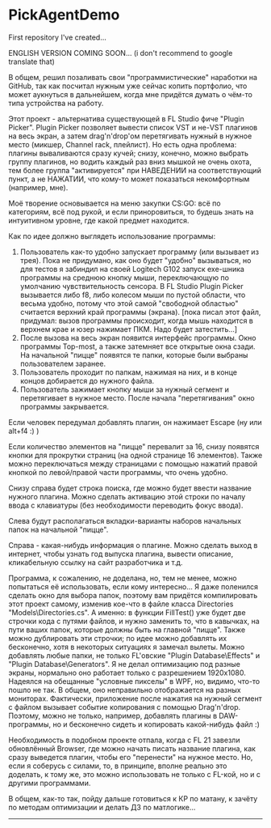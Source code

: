 # PickAgentDemo
First repository I've created... 

ENGLISH VERSION COMING SOON... (i don't recommend to google translate that)

В общем, решил позаливать свои "программистические" наработки на GitHub, так как посчитал нужным уже сейчас копить портфолио, что может аукнуться в дальнейшем, когда мне придётся думать о чём-то типа устройства на работу. 

Этот проект - альтернатива существующей в FL Studio фиче "Plugin Picker". Plugin Picker позволяет вывести список VST и не-VST плагинов на весь экран, а затем drag'n'drop'ом перетягивать нужный в нужное место (микшер, Channel rack, плейлист). Но есть одна проблема: плагины вываливаются сразу кучей; снизу, конечно, можно выбрать группу плагинов, но водить каждый раз вниз мышкой не очень охота, тем более группа "активируется" при НАВЕДЕНИИ на соответствующий пункт, а не НАЖАТИИ, что кому-то может показаться некомфортным (например, мне).

Моё творение основывается на меню закупки CS:GO: всё по категориям, всё под рукой, и если приноровиться, то будешь знать на интуитивном уровне, где какой предмет находится. 

Как по идее должно выглядеть использование программы:
1) Пользователь как-то удобно запускает программу (или вызывает из трея). Пока не придумано, как оно будет "удобно" вызываться, но для тестов я забиндил на своей Logitech G102 запуск exe-шника программы на среднюю кнопку мыши, переключающую по умолчанию чувствительность сенсора. В FL Studio Plugin Picker вызывается либо f8, либо колесом мыши по пустой области, что весьма удобно, потому что этой самой "свободной областью" считается верхний край программы (экрана).
[пока писал этот файл, придумал: вызов программы происходит, когда мышь находится в верхнем крае и юзер нажимает ПКМ. Надо будет затестить...]
2) После вызова на весь экран появится интерфейс программы. Окно программы Top-most, а также затемняет все открытые окна сзади. На начальной "пицце" появятся те папки, которые были выбраны пользователем заранее.
3) Пользователь проходит по папкам, нажимая на них, и в конце концов добирается до нужного файла. 
4) Пользователь зажимает кнопку мыши за нужный сегмент и перетягивает в нужное место. После начала "перетягивания" окно программы закрывается.

Если человек передумал добавлять плагин, он нажимает Escape (ну или alt+f4 :) )

Если количество элементов на "пицце" перевалит за 16, снизу появятся кнопки для прокрутки страниц (на одной странице 16 элементов). Также можно переключаться между страницами с помощью нажатий правой кнопкой по левой/правой части программы, что очень удобно.

Снизу справа будет строка поиска, где можно будет ввести название нужного плагина. Можно сделать активацию этой строки по началу ввода с клавиатуры (без необходимости переводить фокус ввода).

Слева будут располагаться вкладки-варианты наборов начальных папок на начальной "пицце".

Справа - какая-нибудь информация о плагине. Можно сделать выход в интернет, чтобы узнать год выпуска плагина, вывести описание, кликабельную ссылку на сайт разработчика и т.д.

Программа, к сожалению, не доделана, но, тем не менее, можно попытаться её использовать, если кому интересно... Я даже поленился сделать окно для выбора папок, поэтому вам придётся компилировать этот проект самому, изменив кое-что в файле класса Directories "Models\Directories.cs". А именно: в функции FillTest() уже будет две строчки кода с путями файлов, и нужно заменить то, что в кавычках, на пути ваших папок, которые должны быть на главной "пицце". Также можно дублировать эти строчки; по идее можно добавлять их бесконечно, хотя в некоторых ситуациях я замечал вылеты. Можно добавлять любые папки, не только FL'овские "Plugin Database\Effects" и "Plugin Database\Generators".
Я не делал оптимизацию под разные экраны, нормально оно работает только с разрешением 1920x1080. Надеялся на обещанные "условные пикселы" в WPF, но, видимо, что-то пошло не так. В общем, оно неправильно отображается на разных мониторах. 
Фактически, приложение после нажатия на нужный сегмент с файлом вызывает событие копирования с помощью Drag'n'drop. Поэтому, можно не только, например, добавлять плагины в DAW-программы, но и бесконечно сидеть и копировать какой-нибудь файл :)

Необходимость в подобном проекте отпала, когда с FL 21 завезли обновлённый Browser, где можно начать писать название плагина, как сразу выведется плагин, чтобы его "перенести" на нужное место. Но, если я соберусь с силами, то, в принципе, вполне реально это доделать, к тому же, это можно использовать не только с FL-кой, но и с другими программами.

В общем, как-то так, пойду дальше готовиться к КР по матану, к зачёту по методам оптимизации и делать ДЗ по матлогике...

-------------
